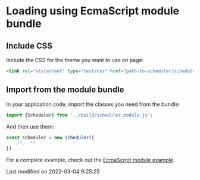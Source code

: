 # Loading using EcmaScript module bundle

## Include CSS

Include the CSS for the theme you want to use on page:

```html
<link rel="stylesheet" type="text/css" href="path-to-scheduler/scheduler.[theme].css" id="bryntum-theme">
```

## Import from the module bundle

In your application code, import the classes you need from the bundle:

```javascript
import {Scheduler} from '../build/scheduler.module.js';
```

And then use them:
```javascript
const scheduler = new Scheduler({
    /*...*/
})
```

For a complete example, check out the <a href="../examples/esmodule" target="_blank">EcmaScript module example</a>.


<p class="last-modified">Last modified on 2022-03-04 9:25:25</p>
